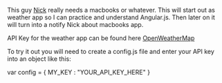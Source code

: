 This guy [Nick](https://github.com/nickbouldien)  really needs a macbooks or whatever. This will start out as weather app so I can practice and understand Angular.js. Then later on it will turn into a notify Nick about macbooks app.

API Key for the weather app can be found here [OpenWeatherMap](https://openweathermap.org/api)

To try it out you will need to create a config.js file and enter your API key into an object like this:

var config = {
  MY_KEY : "YOUR_API_KEY_HERE"
}
